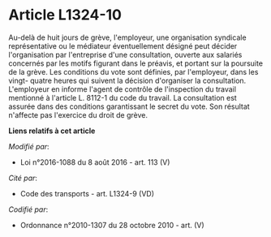 # Article L1324-10

Au-delà de huit jours de grève, l'employeur, une organisation syndicale représentative ou le médiateur éventuellement désigné
peut décider l'organisation par l'entreprise d'une consultation, ouverte aux salariés concernés par les motifs figurant dans
le préavis, et portant sur la poursuite de la grève. Les conditions du vote sont définies, par l'employeur, dans les vingt-
quatre heures qui suivent la décision d'organiser la consultation. L'employeur en informe l'agent de contrôle de l'inspection
du travail mentionné à l'article L. 8112-1 du code du travail. La consultation est assurée dans des conditions garantissant
le secret du vote. Son résultat n'affecte pas l'exercice du droit de grève.

**Liens relatifs à cet article**

_Modifié par_:

  - Loi n°2016-1088 du 8 août 2016 - art. 113 (V)

_Cité par_:

  - Code des transports - art. L1324-9 (VD)

_Codifié par_:

  - Ordonnance n°2010-1307 du 28 octobre 2010 - art. (V)
